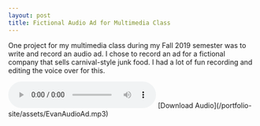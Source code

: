 ```yaml
---
layout: post
title: Fictional Audio Ad for Multimedia Class
---
```


One project for my multimedia class during my Fall 2019 semester was to write and record an audio ad. I chose to record an ad for a fictional company that sells carnival-style junk food. I had a lot of fun recording and editing the voice over for this.

<audio src="/portfolio-site/assets/EvanAudioAd.mp3" type="audio/mp3" controls>
	Your browser does not support embedded audio.
</audio>
[Download Audio](/portfolio-site/assets/EvanAudioAd.mp3)

